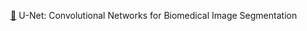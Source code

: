 [🔗](https://lee-seoyoung.notion.site/U-Net-Convolutional-Networks-for-Biomedical-Image-Segmentation-140912a6039680ac8eb2d3466fa093fc?pvs=4) U-Net: Convolutional Networks for Biomedical Image Segmentation
